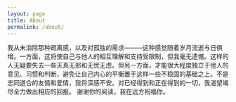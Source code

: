 ```yaml
---
layout: page
title: About
permalink: /about/
---
```


我从未消除那种疏离感，以及对孤独的需求———这种感觉随着岁月流逝与日俱增。一方面，这将使自己与他人的相互理解和支持受限制，但我毫无遗憾。这样的人无疑要失去一些天真无邪和无忧无虑。但另一方面，才能很大程度独立于他人的意见、习惯和判断，避免让自己内心的平衡置于这样一些不稳固的基础之上。不是志同道合的友情和爱情，我将深感不安。对已经得到和正在得到的一切，我渴望竭尽全力做出相应的回报。
谢谢你的阅读，我在远方祝福你。
